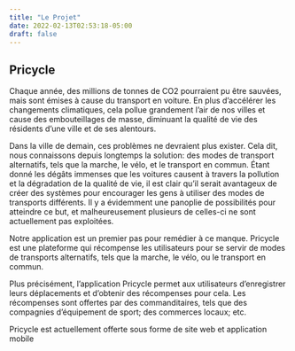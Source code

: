 ```yaml
---
title: "Le Projet"
date: 2022-02-13T02:53:18-05:00
draft: false
---
```


## Pricycle

Chaque année, des millions de tonnes de CO2 pourraient pu être sauvées, mais sont émises à cause du transport en voiture. En plus d’accélérer les changements climatiques, cela pollue grandement l’air de nos villes et cause des embouteillages de masse, diminuant la qualité de vie des résidents d’une ville et de ses alentours.

Dans la ville de demain, ces problèmes ne devraient plus exister. Cela dit, nous connaissons depuis longtemps la solution: des modes de transport alternatifs, tels que la marche, le vélo, et le transport en commun. Étant donné les dégâts immenses que les voitures causent à travers la pollution et la dégradation de la qualité de vie, il est clair qu’il serait avantageux de créer des systèmes pour encourager les gens à utiliser des modes de transports différents. Il y a évidemment une panoplie de possibilités pour atteindre ce but, et malheureusement plusieurs de celles-ci ne sont actuellement pas exploitées.

Notre application est un premier pas pour remédier à ce manque. Pricycle est une plateforme qui récompense les utilisateurs pour se servir de modes de transports alternatifs, tels que la marche, le vélo, ou le transport en commun.

Plus précisément, l’application Pricycle permet aux utilisateurs d’enregistrer leurs déplacements et d’obtenir des récompenses pour cela. Les récompenses sont offertes par des commanditaires, tels que des compagnies d’équipement de sport; des commerces locaux; etc.

Pricycle est actuellement offerte sous forme de site web et application mobile
